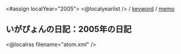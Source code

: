 <#assign localYear="2005">
<@localyearlist /> / [keyword](../keyword/index.html) / [memo](../memo/index.html)

## いがぴょんの日記：2005年の日記

<@localrss filename="atom.xml" />
